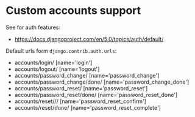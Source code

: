 # Custom accounts support

See for auth features:

- https://docs.djangoproject.com/en/5.0/topics/auth/default/

Default urls form `django.contrib.auth.urls`:

- accounts/login/ [name='login']
- accounts/logout/ [name='logout']
- accounts/password_change/ [name='password_change']
- accounts/password_change/done/ [name='password_change_done']
- accounts/password_reset/ [name='password_reset']
- accounts/password_reset/done/ [name='password_reset_done']
- accounts/reset/<uidb64>/<token>/ [name='password_reset_confirm']
- accounts/reset/done/ [name='password_reset_complete']


